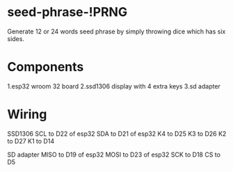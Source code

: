 # seed-phrase-!PRNG
Generate 12 or 24 words seed phrase by simply throwing dice which has six sides.

# Components
1.esp32 wroom 32 board
2.ssd1306 display with 4 extra keys
3.sd adapter

# Wiring
SSD1306
SCL to D22 of esp32
SDA to D21 of esp32
K4 to D25
K3 to D26
K2 to D27
K1 to D14


SD adapter
MISO to D19 of esp32
MOSI to D23 of esp32
SCK to D18
CS to D5
